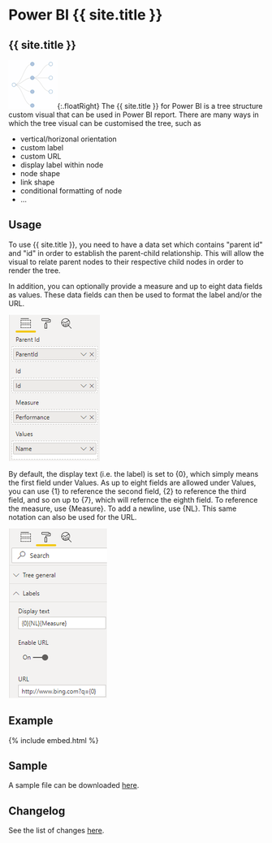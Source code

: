 # Power BI {{ site.title }}
## {{ site.title }}
![alt text](assets/logo.png "Logo"){:.floatRight}
The {{ site.title }} for Power BI is a tree structure custom visual that can be used in Power BI report. There are many ways in which the tree visual can be customised the tree, such as
* vertical/horizonal orientation
* custom label
* custom URL
* display label within node
* node shape
* link shape
* conditional formatting of node
* ...

## Usage 
To use {{ site.title }}, you need to have a data set which contains "parent id" and "id" in order to establish the parent-child relationship. This will allow the visual to relate parent nodes to their respective child nodes in order to render the tree.

In addition, you can optionally provide a measure and up to eight data fields as values. These data fields can then be used to format the label and/or the URL.

![alt text](assets/dataFields.png "Data Fields")

By default, the display text (i.e. the label) is set to {0}, which simply means the first field under Values. As up to eight fields are allowed under Values, you can use {1} to reference the second field, {2} to reference the third field, and so on up to {7}, which will refernce the eighth field. To reference the measure, use {Measure}. To add a newline, use {NL}. This same notation can also be used for the URL.

![alt text](assets/textFormat.png "Text Format")

## Example
{% include embed.html %}

## Sample
A sample file can be downloaded [here](sample/D3jsTree.pbix). 

## Changelog
See the list of changes [here](ChangeLog).
